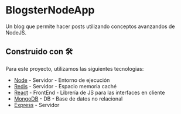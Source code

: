 # BlogsterNodeApp
Un blog que permite hacer posts utilizando conceptos avanzandos de NodeJS.

## Construido con 🛠️

Para este proyecto, utilizamos las siguientes tecnologias:

* [Node](https://nodejs.org/es) - Servidor - Entorno de ejecución
* [Redis](https://redis.io/) - Servidor - Espacio memoria caché
* [React](https://es.reactjs.org/) - FrontEnd - Librería de JS para las interfaces en cliente
* [MongoDB](https://www.mongodb.com/) - DB - Base de datos no relacional
* [Express](https://expressjs.com/es/) - Servidor
